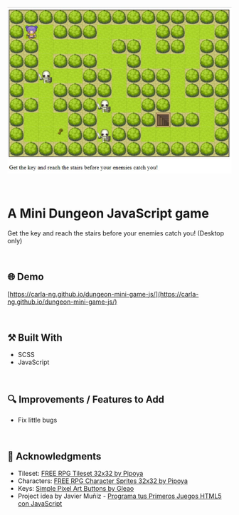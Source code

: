 <p align="center">
  <img src="https://github.com/carla-ng/dungeon-mini-game-js/blob/master/img/readme_image_1.jpg?raw=true" alt="Mini Dungeon Game preview">
</p>

<br>

# A Mini Dungeon JavaScript game
Get the key and reach the stairs before your enemies catch you! (Desktop only)

<br>

## :globe_with_meridians: Demo
[https://carla-ng.github.io/dungeon-mini-game-js/](https://carla-ng.github.io/dungeon-mini-game-js/)

<br>

## :hammer_and_pick: Built With
* SCSS
* JavaScript

<br>

## :mag: Improvements / Features to Add
* Fix little bugs

<br>

## :clap: Acknowledgments
* Tileset: [FREE RPG Tileset 32x32 by Pipoya](https://pipoya.itch.io/pipoya-rpg-tileset-32x32)
* Characters: [FREE RPG Character Sprites 32x32 by Pipoya](https://pipoya.itch.io/pipoya-free-rpg-character-sprites-32x32)
* Keys: [Simple Pixel Art Buttons by Gleao](https://gleao.itch.io/simple-pixel-art-buttons)
* Project idea by Javier Muñiz - [Programa tus Primeros Juegos HTML5 con JavaScript](https://www.udemy.com/course/programa-tus-primeros-juegos-html5-con-javascript/)

